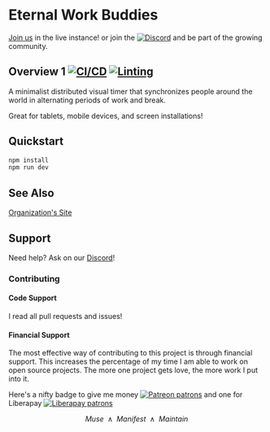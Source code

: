 # Eternal Work Buddies

[Join us](https://eternal.axolotl-logic.io/) in the live instance! or join the [![Discord](https://img.shields.io/discord/1338638342493048844?label=Discord&logo=discord)](https://discord.gg/ewM37225Xx) and be part of the growing community. 

## Overview 1 [![CI/CD](https://github.com/axolotl-logic/work-buddies/actions/workflows/tests.yml/badge.svg)](https://github.com/axolotl-logic/work-buddies/actions/workflows/tests.yml) [![Linting](https://github.com/axolotl-logic/work-buddies/actions/workflows/lint.yml/badge.svg)](https://github.com/axolotl-logic/work-buddies/actions/workflows/linting.yml)

A minimalist distributed visual timer that synchronizes people around the world in
alternating periods of work and break.

Great for tablets, mobile devices, and screen installations!

## Quickstart

```bash
npm install
npm run dev
```

## See Also

[Organization's Site](https://axolotl-logic.io/)

## Support

Need help? Ask on our [Discord](https://discord.gg/ewM37225Xx)!

### Contributing

#### Code Support

I read all pull requests and issues!

#### Financial Support

The most effective way of contributing to this project is through financial support.
This increases the percentage of my time I am able to work on open source projects.
The more one project gets love, the more work I put into it.

Here's a nifty badge to give me money [![Patreon patrons](https://img.shields.io/endpoint.svg?url=https%3A%2F%2Fshieldsio-patreon.vercel.app%2Fapi%3Fusername%3Daxolotl-logic%26type%3Dpatrons)](https://www.patreon.com/axolotl-logic) and one for Liberapay [![Liberapay patrons](https://img.shields.io/liberapay/patrons/axolotl-logic)](https://en.liberapay.com/Axolotl-Logic)

$$
\text{$Muse$ $\wedge$ $Manifest$ $\wedge$ $Maintain$}
$$
